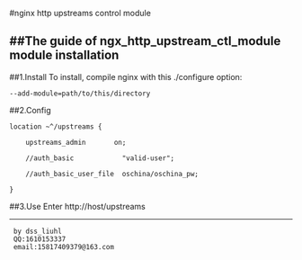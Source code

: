 #nginx http upstreams control module

##The guide of ngx_http_upstream_ctl_module module installation
---

##1.Install
To install, compile nginx with this ./configure option:

    --add-module=path/to/this/directory


##2.Config   
  

    location ~^/upstreams {  

        upstreams_admin       on;  

        //auth_basic            "valid-user";  

        //auth_basic_user_file  oschina/oschina_pw;  
    
    }   
 

##3.Use
Enter http://host/upstreams

--- 
     by dss_liuhl 
     QQ:1610153337 
     email:15817409379@163.com

